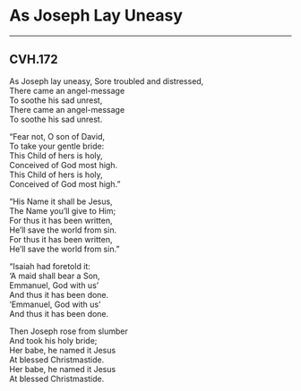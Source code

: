 # As Joseph Lay Uneasy

***

## CVH.172

As Joseph lay uneasy, 
Sore troubled and distressed,  
There came an angel-message  
To soothe his sad unrest,  
There came an angel-message  
To soothe his sad unrest.  

“Fear not, O son of David,  
To take your gentle bride:  
This Child of hers is holy,  
Conceived of God most high.  
This Child of hers is holy,  
Conceived of God most high.”  

“His Name it shall be Jesus,  
The Name you’ll give to Him;  
For thus it has been written,  
He’ll save the world from sin.  
For thus it has been written,  
He’ll save the world from sin.”  

“Isaiah had foretold it:  
‘A maid shall bear a Son,  
Emmanuel, God with us’  
And thus it has been done.  
‘Emmanuel, God with us’  
And thus it has been done.  

Then Joseph rose from slumber  
And took his holy bride;  
Her babe, he named it Jesus  
At blessed Christmastide.  
Her babe, he named it Jesus  
At blessed Christmastide.  
